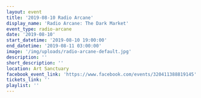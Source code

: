 ```yaml
---
layout: event
title: '2019-08-10 Radio Arcane'
display_name: 'Radio Arcane: The Dark Market'
event_type: radio-arcane
date: '2019-08-10'
start_datetime: '2019-08-10 19:00:00'
end_datetime: '2019-08-11 03:00:00'
image: '/img/uploads/radio-arcane-default.jpg'
description: ''
short_description: ''
location: Art Sanctuary
facebook_event_link: 'https://www.facebook.com/events/320411388819145'
tickets_link: ''
playlist: ''
---
```

